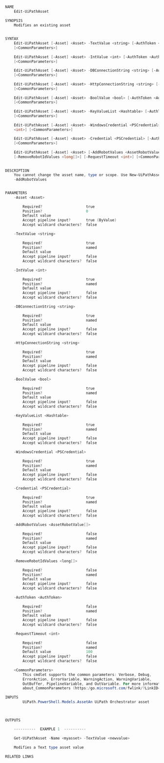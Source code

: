 ﻿```PowerShell

NAME
    Edit-UiPathAsset
    
SYNOPSIS
    Modifies an existing asset
    
    
SYNTAX
    Edit-UiPathAsset [-Asset] <Asset> -TextValue <string> [-AuthToken <AuthToken>] [-RequestTimeout <int>] 
    [<CommonParameters>]
    
    Edit-UiPathAsset [-Asset] <Asset> -IntValue <int> [-AuthToken <AuthToken>] [-RequestTimeout <int>] 
    [<CommonParameters>]
    
    Edit-UiPathAsset [-Asset] <Asset> -DBConnectionString <string> [-AuthToken <AuthToken>] [-RequestTimeout <int>] 
    [<CommonParameters>]
    
    Edit-UiPathAsset [-Asset] <Asset> -HttpConnectionString <string> [-AuthToken <AuthToken>] [-RequestTimeout <int>] 
    [<CommonParameters>]
    
    Edit-UiPathAsset [-Asset] <Asset> -BoolValue <bool> [-AuthToken <AuthToken>] [-RequestTimeout <int>] 
    [<CommonParameters>]
    
    Edit-UiPathAsset [-Asset] <Asset> -KeyValueList <Hashtable> [-AuthToken <AuthToken>] [-RequestTimeout <int>] 
    [<CommonParameters>]
    
    Edit-UiPathAsset [-Asset] <Asset> -WindowsCredential <PSCredential> [-AuthToken <AuthToken>] [-RequestTimeout 
    <int>] [<CommonParameters>]
    
    Edit-UiPathAsset [-Asset] <Asset> -Credential <PSCredential> [-AuthToken <AuthToken>] [-RequestTimeout <int>] 
    [<CommonParameters>]
    
    Edit-UiPathAsset [-Asset] <Asset> [-AddRobotValues <AssetRobotValue[]>] [-AuthToken <AuthToken>] 
    [-RemoveRobotIdValues <long[]>] [-RequestTimeout <int>] [<CommonParameters>]
    
    
DESCRIPTION
    You cannot change the asset name, type or scope. Use New-UiPathAssetRobotValue to build robot values for 
    -AddRobotValues
    

PARAMETERS
    -Asset <Asset>
        
        Required?                    true
        Position?                    0
        Default value                
        Accept pipeline input?       true (ByValue)
        Accept wildcard characters?  false
        
    -TextValue <string>
        
        Required?                    true
        Position?                    named
        Default value                
        Accept pipeline input?       false
        Accept wildcard characters?  false
        
    -IntValue <int>
        
        Required?                    true
        Position?                    named
        Default value                
        Accept pipeline input?       false
        Accept wildcard characters?  false
        
    -DBConnectionString <string>
        
        Required?                    true
        Position?                    named
        Default value                
        Accept pipeline input?       false
        Accept wildcard characters?  false
        
    -HttpConnectionString <string>
        
        Required?                    true
        Position?                    named
        Default value                
        Accept pipeline input?       false
        Accept wildcard characters?  false
        
    -BoolValue <bool>
        
        Required?                    true
        Position?                    named
        Default value                
        Accept pipeline input?       false
        Accept wildcard characters?  false
        
    -KeyValueList <Hashtable>
        
        Required?                    true
        Position?                    named
        Default value                
        Accept pipeline input?       false
        Accept wildcard characters?  false
        
    -WindowsCredential <PSCredential>
        
        Required?                    true
        Position?                    named
        Default value                
        Accept pipeline input?       false
        Accept wildcard characters?  false
        
    -Credential <PSCredential>
        
        Required?                    true
        Position?                    named
        Default value                
        Accept pipeline input?       false
        Accept wildcard characters?  false
        
    -AddRobotValues <AssetRobotValue[]>
        
        Required?                    false
        Position?                    named
        Default value                
        Accept pipeline input?       false
        Accept wildcard characters?  false
        
    -RemoveRobotIdValues <long[]>
        
        Required?                    false
        Position?                    named
        Default value                
        Accept pipeline input?       false
        Accept wildcard characters?  false
        
    -AuthToken <AuthToken>
        
        Required?                    false
        Position?                    named
        Default value                
        Accept pipeline input?       false
        Accept wildcard characters?  false
        
    -RequestTimeout <int>
        
        Required?                    false
        Position?                    named
        Default value                100
        Accept pipeline input?       false
        Accept wildcard characters?  false
        
    <CommonParameters>
        This cmdlet supports the common parameters: Verbose, Debug,
        ErrorAction, ErrorVariable, WarningAction, WarningVariable,
        OutBuffer, PipelineVariable, and OutVariable. For more information, see 
        about_CommonParameters (https:/go.microsoft.com/fwlink/?LinkID=113216). 
    
INPUTS
        UiPath.PowerShell.Models.AssetAn UiPath Orchestrator asset
    
    
    
OUTPUTS
    
    ----------  EXAMPLE 1  ----------
    
    Get-UiPathAsset -Name <myasset> -TextValue <newvalue>
    
    Modifies a Text type asset value
    
RELATED LINKS



```
